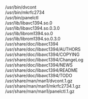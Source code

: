 /usr/bin/dvcont  
/usr/bin/mkrfc2734  
/usr/bin/panelctl  
/usr/lib/libavc1394.so.0  
/usr/lib/libavc1394.so.0.3.0  
/usr/lib/librom1394.so.0  
/usr/lib/librom1394.so.0.3.0  
/usr/share/doc/libavc1394  
/usr/share/doc/libavc1394/AUTHORS  
/usr/share/doc/libavc1394/COPYING  
/usr/share/doc/libavc1394/ChangeLog  
/usr/share/doc/libavc1394/NEWS  
/usr/share/doc/libavc1394/README  
/usr/share/doc/libavc1394/TODO  
/usr/share/man/man1/dvcont.1.gz  
/usr/share/man/man1/mkrfc2734.1.gz  
/usr/share/man/man1/panelctl.1.gz  
